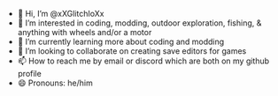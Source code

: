 - 👋 Hi, I’m @xXGlitchIoXx
- 👀 I’m interested in coding, modding, outdoor exploration, fishing, & anything with wheels and/or a motor
- 🌱 I’m currently learning more about coding and modding
- 💞️ I’m looking to collaborate on creating save editors for games
- 📫 How to reach me by email or discord which are both on my github profile
- 😄 Pronouns: he/him

<!---
xXGlitchIOXx/xXGlitchIOXx is a ✨ special ✨ repository because its `README.md` (this file) appears on your GitHub profile.
You can click the Preview link to take a look at your changes.
--->
